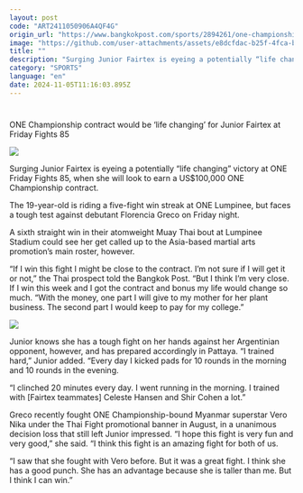 ```yaml
---
layout: post
code: "ART2411050906A4QF4G"
origin_url: "https://www.bangkokpost.com/sports/2894261/one-championship-contract-would-be-life-changing-for-junior-fairtex-at-friday-fights-85"
image: "https://github.com/user-attachments/assets/e8dcfdac-b25f-4fca-bc19-46481b237bc9"
title: ""
description: "Surging Junior Fairtex is eyeing a potentially “life changing” victory at ONE Friday Fights 85, when she will look to earn a US$100,000 ONE Championship contract."
category: "SPORTS"
language: "en"
date: 2024-11-05T11:16:03.895Z
---
```


# 

ONE Championship contract would be ‘life changing’ for Junior Fairtex at Friday Fights 85

![](https://static.bangkokpost.com/media/content/20241101/c1_2894261_241101122255.jpg)

Surging Junior Fairtex is eyeing a potentially “life changing” victory at ONE Friday Fights 85, when she will look to earn a US$100,000 ONE Championship contract.

The 19-year-old is riding a five-fight win streak at ONE Lumpinee, but faces a tough test against debutant Florencia Greco on Friday night.

A sixth straight win in their atomweight Muay Thai bout at Lumpinee Stadium could see her get called up to the Asia-based martial arts promotion’s main roster, however.

“If I win this fight I might be close to the contract. I’m not sure if I will get it or not,” the Thai prospect told the Bangkok Post. “But I think I’m very close. If I win this week and I got the contract and bonus my life would change so much. “With the money, one part I will give to my mother for her plant business. The second part I would keep to pay for my college.”

![](https://github.com/user-attachments/assets/8cbf7335-3d68-4423-8a2d-081e63ee13a0)

Junior knows she has a tough fight on her hands against her Argentinian opponent, however, and has prepared accordingly in Pattaya. “I trained hard,” Junior added. “Every day I kicked pads for 10 rounds in the morning and 10 rounds in the evening. 

“I clinched 20 minutes every day. I went running in the morning. I trained with \[Fairtex teammates\] Celeste Hansen and Shir Cohen a lot.”

Greco recently fought ONE Championship-bound Myanmar superstar Vero Nika under the Thai Fight promotional banner in August, in a unanimous decision loss that still left Junior impressed. “I hope this fight is very fun and very good,” she said. “I think this fight is an amazing fight for both of us. 

“I saw that she fought with Vero before. But it was a great fight. I think she has a good punch. She has an advantage because she is taller than me. But I think I can win.”